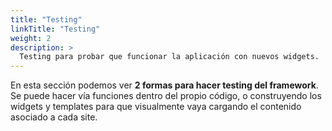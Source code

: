 ```yaml
---
title: "Testing"
linkTitle: "Testing"
weight: 2
description: >
  Testing para probar que funcionar la aplicación con nuevos widgets.
---
```


En esta sección podemos ver **2 formas para hacer testing del framework**. Se puede hacer vía funciones dentro del propio código, o construyendo los widgets y templates para que visualmente vaya cargando el contenido asociado a cada site.